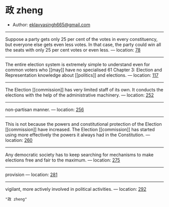 # 政 zheng

* Author: [eklavyasingh665@gmail.com]()

---
Suppose a party gets only 25 per cent of the votes in every constituency, but everyone else gets even less votes. In that case, the party could win all the seats with only 25 per cent votes or even less. — location: [78]()

---
The entire election system is extremely simple to understand even for common voters who [[may]] have no specialised 61 Chapter 3: Election and Representation knowledge about [[politics]] and elections. — location: [117]()

---
The Election [[commission]] has very limited staff of its own. It conducts the elections with the help of the administrative machinery. — location: [252]()

---
non-partisan manner. — location: [256]()

---
This is not because the powers and constitutional protection of the Election [[commission]] have increased. The Election [[commission]] has started using more effectively the powers it always had in the Constitution. — location: [260]()

---
Any democratic society has to keep searching for mechanisms to make elections free and fair to the maximum. — location: [275]()

---
provision — location: [281]()

---
vigilant, more actively involved in political activities. — location: [292]()

```query
"政 zheng"
```